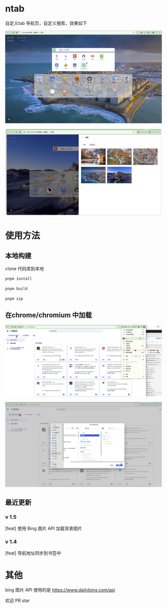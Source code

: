 # ntab

自定义tab 导航页，自定义搜索，效果如下

![总览](./public/imgs/preview.png)


![背景设置](./public/imgs/background.png)

# 使用方法

## 本地构建
clone 代码库到本地

```shell
pnpm install

pnpm build

pnpm zip

```


## 在chrome/chromium 中加载

![步骤-1](./public/imgs/step-1.jpg)

![步骤-1](./public/imgs/step-2.jpg)


## 最近更新

### v 1.5
[feat] 使用 Bing 图片 API 加载背景图片

### v 1.4
[feat] 导航地址同步到书签中



# 其他

bing 图片 API 使用的是 https://www.dailybing.com/api

欢迎 PR star